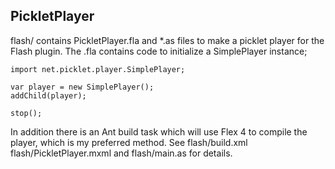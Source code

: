 ## PickletPlayer

flash/ contains PickletPlayer.fla and *.as files to make a picklet player for the Flash plugin. The .fla contains code to initialize a SimplePlayer instance;

    import net.picklet.player.SimplePlayer;

    var player = new SimplePlayer();
    addChild(player);

    stop();

In addition there is an Ant build task which will use Flex 4 to compile the player, which is my preferred method. See flash/build.xml flash/PickletPlayer.mxml and flash/main.as for details.